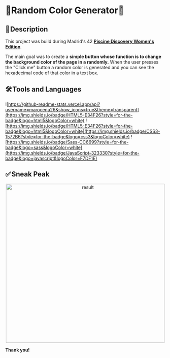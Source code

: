 # 🎨Random Color Generator🎨

## 📝 Description

This project was build during Madrid's 42 **[Piscine Discovery Women's Edition](https://www.fundaciontelefonica.com/noticias/piscine-discovery-womens-edition-formacion-campus-42-talento-digital-femenino/)**. 

The main goal was to create a **simple button whose function is to change the background color of the page in a randomly.** When the user presses the "Click me" button a random color is generated and you can see the hexadecimal code of that color in a text box. 


## 🛠️ Tools and Languages

![https://github-readme-stats.vercel.app/api?username=marocena26&show_icons=true&theme=transparent](https://img.shields.io/badge/HTML5-E34F26?style=for-the-badge&logo=html5&logoColor=white)
![https://img.shields.io/badge/HTML5-E34F26?style=for-the-badge&logo=html5&logoColor=white](https://img.shields.io/badge/CSS3-1572B6?style=for-the-badge&logo=css3&logoColor=white)
![https://img.shields.io/badge/Sass-CC6699?style=for-the-badge&logo=sass&logoColor=white](https://img.shields.io/badge/JavaScript-323330?style=for-the-badge&logo=javascript&logoColor=F7DF1E)

## ✅ Sneak Peak 

<div id="header" align="center">

<img width="500" alt="result" src="https://user-images.githubusercontent.com/111571376/226642058-26a54317-2ebd-484a-ad34-503b9d510eb2.png">
</div>


**Thank you!**
